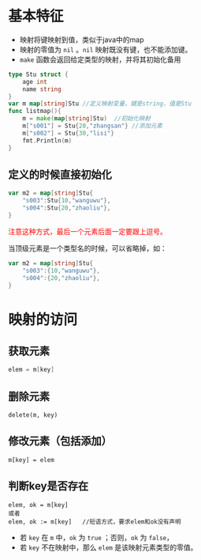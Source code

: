 # 基本特征

- 映射将键映射到值，类似于java中的map
- 映射的零值为 `nil` 。`nil` 映射既没有键，也不能添加键。
- `make` 函数会返回给定类型的映射，并将其初始化备用

```go
type Stu struct {
	age int
	name string
}
var m map[string]Stu //定义映射变量，键是string，值是Stu
func listmap(){
	m = make(map[string]Stu)  //初始化映射
	m["s001"] = Stu{20,"zhangsan"} //添加元素
	m["s002"] = Stu{30,"lisi"}
	fmt.Println(m)
}
```

## 定义的时候直接初始化

```go
var m2 = map[string]Stu{
	"s003":Stu{10,"wanguwu"},
	"s004":Stu{20,"zhaoliu"},
}
```

<font color=red>注意这种方式，最后一个元素后面一定要跟上逗号。</font>

当顶级元素是一个类型名的时候，可以省略掉，如：

```go
var m2 = map[string]Stu{
	"s003":{10,"wanguwu"},
	"s004":{20,"zhaoliu"},
}
```



# 映射的访问

## 获取元素

```go
elem = m[key]
```

## 删除元素

```
delete(m, key)
```

## 修改元素（包括添加）

```
m[key] = elem
```

## 判断key是否存在

```
elem, ok = m[key]
或者
elem, ok := m[key]   //短语方式，要求elem和ok没有声明
```

- 若 `key` 在 `m` 中，`ok` 为 `true` ；否则，`ok` 为 `false`，
- 若 `key` 不在映射中，那么 `elem` 是该映射元素类型的零值。